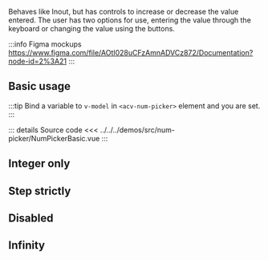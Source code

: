 Behaves like Inout, but has controls to increase or decrease the value entered.
The user has two options for use, entering the value through the keyboard or changing the value using the buttons.

:::info Figma mockups
https://www.figma.com/file/AOtI028uCFzAmnADVCz872/Documentation?node-id=2%3A21
:::

## Basic usage

:::tip
Bind a variable to `v-model` in `<acv-num-picker>` element and you are set.
:::

<NumPickerBasic />

::: details Source code
<<< ../../../demos/src/num-picker/NumPickerBasic.vue
:::

## Integer only

## Step strictly

## Disabled

## Infinity
